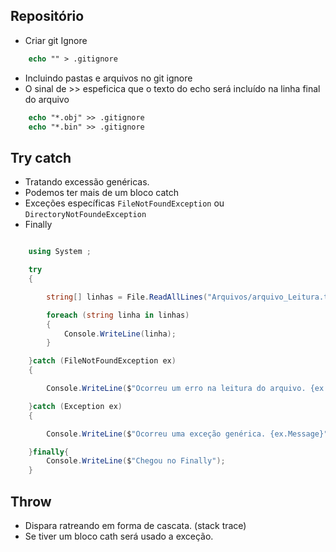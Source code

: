 ## Repositório
* Criar git Ignore

```ps
    echo "" > .gitignore
```

* Incluindo pastas e arquivos no git ignore
* O sinal de  >> espeficica que o texto do echo será incluído na linha final do arquivo

```ps
    echo "*.obj" >> .gitignore
    echo "*.bin" >> .gitignore
```

## Try catch
* Tratando excessão genéricas.
* Podemos ter mais de um bloco catch
* Exceções específicas `FileNotFoundException` ou `DirectoryNotFoundeException`
* Finally

```csharp

    using System ;

    try
    {

        string[] linhas = File.ReadAllLines("Arquivos/arquivo_Leitura.txt");

        foreach (string linha in linhas)
        {
            Console.WriteLine(linha);
        }

    }catch (FileNotFoundException ex)
    {

        Console.WriteLine($"Ocorreu um erro na leitura do arquivo. {ex.Message}");

    }catch (Exception ex)
    {

        Console.WriteLine($"Ocorreu uma exceção genérica. {ex.Message}");

    }finally{
        Console.WriteLine($"Chegou no Finally");
    }

```
## Throw

* Dispara ratreando em forma de cascata. (stack trace)
* Se tiver um bloco cath será usado a exceção.

    